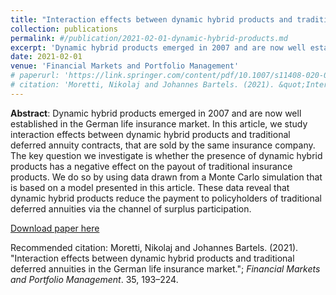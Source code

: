```yaml
---
title: "Interaction effects between dynamic hybrid products and traditional deferred annuities in the German life insurance market"
collection: publications
permalink: #/publication/2021-02-01-dynamic-hybrid-products.md
excerpt: 'Dynamic hybrid products emerged in 2007 and are now well established in the German life insurance market. In this article, we study interaction effects between dynamic hybrid products and traditional deferred annuity contracts, that are sold by the same insurance company. The key question we investigate is whether the presence of dynamic hybrid products has a negative effect on the payout of traditional insurance products. We do so by using data drawn from a Monte Carlo simulation that is based on a model presented in this article. These data reveal that dynamic hybrid products reduce the payment to policyholders of traditional deferred annuities via the channel of surplus participation.'
date: 2021-02-01
venue: 'Financial Markets and Portfolio Management'
# paperurl: 'https://link.springer.com/content/pdf/10.1007/s11408-020-00367-z.pdf'
# citation: 'Moretti, Nikolaj and Johannes Bartels. (2021). &quot;Interaction effects between dynamic hybrid products and traditional deferred annuities in the German life insurance market.&quot; <i>Financial Markets and Portfolio Management</i>. 35, 193–224.'
---
```

**Abstract**: Dynamic hybrid products emerged in 2007 and are now well established in the
German life insurance market. In this article, we study interaction effects between
dynamic hybrid products and traditional deferred annuity contracts, that are sold by
the same insurance company. The key question we investigate is whether the presence
of dynamic hybrid products has a negative effect on the payout of traditional insurance
products. We do so by using data drawn from a Monte Carlo simulation that is based
on a model presented in this article. These data reveal that dynamic hybrid products
reduce the payment to policyholders of traditional deferred annuities via the channel
of surplus participation.

[Download paper here](https://link.springer.com/content/pdf/10.1007/s11408-020-00367-z.pdf)

Recommended citation: Moretti, Nikolaj and Johannes Bartels. (2021). "Interaction effects between dynamic hybrid products and traditional deferred annuities in the German life insurance market."; <i>Financial Markets and Portfolio Management</i>. 35, 193–224.
